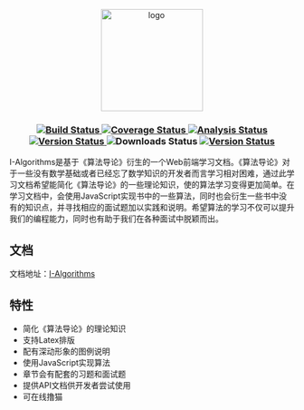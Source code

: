 
<p align="center">
  <a href="https://ziyi2.github.io/algorithms/" target="_blank">
    <img width="180" src="https://raw.githubusercontent.com/ziyi2/algorithms/master/docs/.vuepress/public/logo.png" alt="logo">
  </a>
</p>

<h3 align="center">
  <a href="https://www.travis-ci.org/ziyi2/algorithms" target="_blank">
    <img src="https://api.travis-ci.org/ziyi2/algorithms.svg?branch=master" alt="Build Status">
  </a>
  <a href='https://coveralls.io/github/ziyi2/algorithms' target="_blank"><img src='https://coveralls.io/repos/github/ziyi2/algorithms/badge.svg' alt='Coverage Status' />
  </a>
  <a href="https://www.codacy.com/manual/ziyi2/algorithms?utm_source=github.com&amp;utm_medium=referral&amp;utm_content=ziyi2/algorithms&amp;utm_campaign=Badge_Grade">
    <img src="https://api.codacy.com/project/badge/Grade/6539612d15f1404d855a2f3aad5be2f5" alt="Analysis Status">
  </a>
  <a href="https://www.npmjs.com/package/i-algorithms">
    <img src="https://img.shields.io/npm/v/i-algorithms" alt="Version Status">
  </a>
  <img src="https://img.shields.io/npm/dm/i-algorithms" alt="Downloads Status">
  <a href="https://github.com/ziyi2/algorithms/blob/master/LICENSE">
    <img src="https://img.shields.io/github/license/ziyi2/i-algorithms" alt="Version Status">
  </a>
</h3>


I-Algorithms是基于《算法导论》衍生的一个Web前端学习文档。《算法导论》对于一些没有数学基础或者已经忘了数学知识的开发者而言学习相对困难，通过此学习文档希望能简化《算法导论》的一些理论知识，使的算法学习变得更加简单。在学习文档中，会使用JavaScript实现书中的一些算法，同时也会衍生一些书中没有的知识点，并寻找相应的面试题加以实践和说明。希望算法的学习不仅可以提升我们的编程能力，同时也有助于我们在各种面试中脱颖而出。

## 文档

文档地址：[I-Algorithms](https://ziyi2.github.io/algorithms/)

## 特性

- 简化《算法导论》的理论知识
- 支持Latex排版
- 配有深动形象的图例说明
- 使用JavaScript实现算法
- 章节会有配套的习题和面试题
- 提供API文档供开发者尝试使用
- 可在线撸猫
